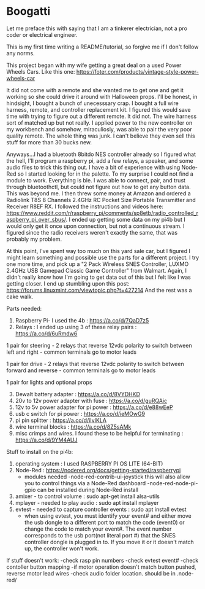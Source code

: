 # Boogatti
Let me preface this with saying that I am a tinkerer electrician, not a pro coder or electrical engineer.

This is my first time writing a README/tutorial, so forgive me if I don't follow any norms.

This project began with my wife getting a great deal on a used Power Wheels Cars. 
Like this one: https://foter.com/products/vintage-style-power-wheels-car

It did not come with a remote and she wanted me to get one and get it working so she could drive it around with Halloween props.
I'll be honest, in hindsight, I bought a bunch of unecesssary crap.
I bought a full wire harness, remote, and controller replacement kit. 
I figured this would save time with trying to figure out a different remote.
It did not. The wire harness sort of matched up but not really. 
I applied power to the new controller on my workbench and somehow, miraculiosly, was able to pair the very poor quality remote.
The whole thing was junk. I can't believe they even sell this stuff for more than 30 bucks new.

Anyways...I had a bluetooth 8bitdo NES controller already so I figured what the hell, I'll program a raspberry pi, add a few relays, 
a speaker, and some audio files to trick this thing out. I have a bit of experience with using Node-Red so I started looking for in the palette. To my surprise I could not find a module to work. Everything is ble. I was able to connect, pair, and trust through bluetoothctl, but could not figure out how to get any button data. This was beyond me.  I then threw some money at Amazon and ordered a Radiolink T8S 8 Channels 2.4GHz RC Pocket Size Portable Transmitter and Receiver R8EF RX.
I followed the instructions and videos here: https://www.reddit.com/r/raspberry_pi/comments/sp8etb/radio_controlled_raspberry_pi_over_sbus/.
I ended up getting some data on my pi4b but I would only get it once upon connection, but not a continuous stream. I figured since the radio receivers weren't exactly the same, that was probably my problem.

At this point, I've spent way too much on this yard sale car, but I figured I might learn something and possible use the parts for a different project.
I try one more time, and pick up a "2 Pack Wireless SNES Controller, LUXMO 2.4GHz USB Gamepad Classic Game Controller" from Walmart.
Again, I didn't really know how I'm going to get data out of this but I felt like I was getting closer.
I end up stumbling upon this post: https://forums.linuxmint.com/viewtopic.php?t=427214
And the rest was a cake walk.

Parts needed:
1. Raspberry Pi- I used the 4b : https://a.co/d/7QaD7z5
2. Relays : I ended up using 3 of these relay pairs : https://a.co/d/6uRmdw6

  1 pair for steering - 2 relays that reverse 12vdc polarity to switch between left and right - common terminals go to motor leads

  1 pair for drive - 2 relays that reverse 12vdc polarity to switch between forward and reverse - common terminals go to motor leads

  1 pair for lights and optional props

3. Dewalt battery adapter : https://a.co/d/8VYDHKD
4. 20v to 12v power adapter with fuse : https://a.co/d/guRQAic
5. 12v to 5v power adapter for pi power : https://a.co/d/e88wEeP
6. usb c switch for pi power : https://a.co/d/ieMOwG9
7. pi pin splitter : https://a.co/d/iIvIKLA
8. wire terminal blocks : https://a.co/d/8Z5sAMk
9. misc crimps and wires. I found these to be helpful for terminating : https://a.co/d/9YM4AUJ

Stuff to install on the pi4b:
1. operating system : I used RASPBERRY PI OS LITE (64-BIT)
2. Node-Red : https://nodered.org/docs/getting-started/raspberrypi
    - modules needed
        -node-red-contrib-ui-joystick     this will also allow you to control things via a Node-Red dashboard
        -node-red-node-pi-gpio            can be installed during Node-Red install
3. amixer - to control volume : sudo apt-get install alsa-utils
4. mplayer - needed to play audio : sudo apt install mplayer
5. evtest - needed to capture controller events  : sudo apt install evtest
   - when using evtest, you must identify your event# and either move the usb dongle to a different port to match the code (event0) or change the code to match your         event#.  The event number corresponds to the usb port(not literal port #) that the SNES controller dongle is plugged in to. If you move it or it doesn't              match up, the controller won't work.

If stuff doesn't work:
  -check rasp pin numbers
  -check evtest event#
  -check contoller button mapping
  -if motor operation doesn't match button pushed, reverse motor lead wires
  -check audio folder location. should be in .node-red/
  


